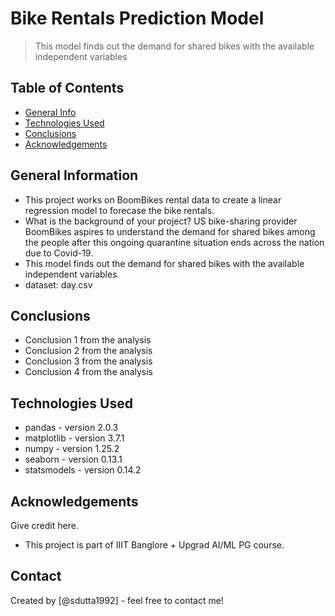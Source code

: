 # Bike Rentals Prediction Model
>  This model finds out the demand for shared bikes with the available independent variables

## Table of Contents
* [General Info](#general-information)
* [Technologies Used](#technologies-used)
* [Conclusions](#conclusions)
* [Acknowledgements](#acknowledgements)

<!-- You can include any other section that is pertinent to your problem -->

## General Information
- This project works on BoomBikes rental data to create a linear regression model to forecase the bike rentals.
- What is the background of your project? US bike-sharing provider BoomBikes aspires to understand the demand for shared bikes among the people after this ongoing quarantine situation ends across the nation due to Covid-19. 
- This model finds out the demand for shared bikes with the available independent variables
- dataset: day.csv

<!-- You don't have to answer all the questions - just the ones relevant to your project. -->

## Conclusions
- Conclusion 1 from the analysis
- Conclusion 2 from the analysis
- Conclusion 3 from the analysis
- Conclusion 4 from the analysis

<!-- You don't have to answer all the questions - just the ones relevant to your project. -->


## Technologies Used
- pandas - version 2.0.3
- matplotlib - version 3.7.1
- numpy - version 1.25.2
- seaborn - version 0.13.1
- statsmodels - version 0.14.2

<!-- As the libraries versions keep on changing, it is recommended to mention the version of library used in this project -->

## Acknowledgements
Give credit here.
- This project is part of IIIT Banglore + Upgrad AI/ML PG course.


## Contact
Created by [@sdutta1992] - feel free to contact me!


<!-- Optional -->
<!-- ## License -->
<!-- This project is open source and available under the [... License](). -->

<!-- You don't have to include all sections - just the one's relevant to your project -->